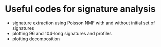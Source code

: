 # Useful codes for signature analysis

* signature extraction using Poisson NMF with and without initial set of signatures
* plotting 96 and 104-long signatures and profiles
* plotting decomposition

